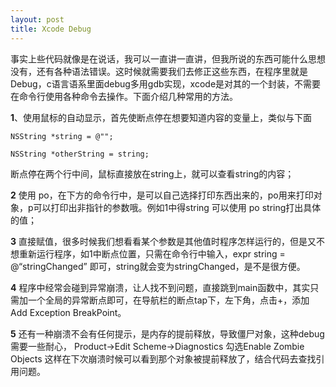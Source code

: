 ```yaml
---
layout: post
title: Xcode Debug
---
```

事实上些代码就像是在说话，我可以一直讲一直讲，但我所说的东西可能什么思想没有，还有各种语法错误。这时候就需要我们去修正这些东西，在程序里就是Debug，c语言语系里面debug多用gdb实现，xcode是对其的一个封装，不需要在命令行使用各种命令去操作。下面介绍几种常用的方法。

**1**、使用鼠标的自动显示，首先使断点停在想要知道内容的变量上，类似与下面

`
	NSString *string = @"";
`

`
	NSString *otherString = string;
`

断点停在两个行中间，鼠标直接放在string上，就可以查看string的内容；

**2** 使用 po，在下方的命令行中，是可以自己选择打印东西出来的，po用来打印对象，p可以打印出非指针的参数哦。例如1中得string 可以使用 po string打出具体的值；

**3** 直接赋值，很多时候我们想看看某个参数是其他值时程序怎样运行的，但是又不想重新运行程序，如1中断点位置，只需在命令行中输入，expr string = @“stringChanged” 即可，string就会变为stringChanged，是不是很方便。

**4** 程序中经常会碰到异常崩溃，让人找不到问题，直接跳到main函数中，其实只需加一个全局的异常断点即可，在导航栏的断点tap下，左下角，点击+，添加 Add Exception BreakPoint。

**5** 还有一种崩溃不会有任何提示，是内存的提前释放，导致僵尸对象，这种debug需要一些耐心， Product->Edit Scheme->Diagnostics 勾选Enable Zombie Objects 这样在下次崩溃时候可以看到那个对象被提前释放了，结合代码去查找引用问题。

